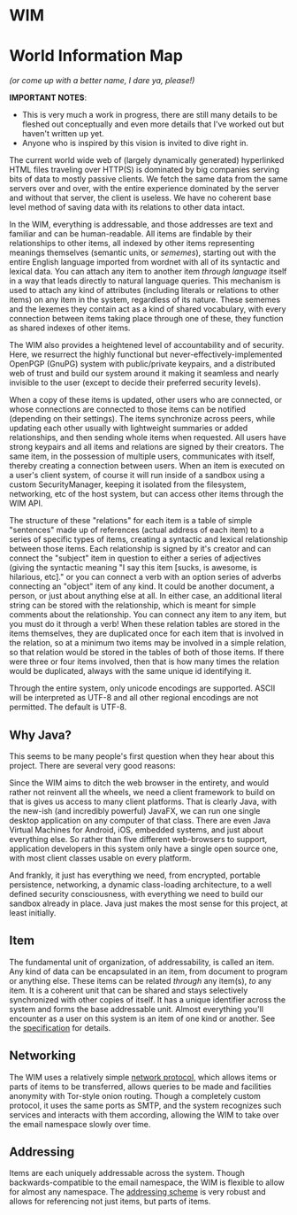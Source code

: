 # WIM
# World Information Map

*(or come up with a better name, I dare ya, please!)*


**IMPORTANT NOTES**:
* This is very much a work in progress, there are still many details to be fleshed out conceptually and even more details that I've worked out but haven't written up yet.
* Anyone who is inspired by this vision is invited to dive right in.


The current world wide web of (largely dynamically generated) hyperlinked HTML files traveling over HTTP(S) is dominated by big companies serving bits of data to mostly passive clients.  We fetch the same data from the same servers over and over, with the entire experience dominated by the server and without that server, the client is useless.  We have no coherent base level method of saving data with its relations to other data intact.

In the WIM, everything is addressable, and those addresses are text and familiar and can be human-readable.  All items are findable by their relationships to other items, all indexed by other items representing meanings themselves (semantic units, or *sememes*), starting out with the entire English language imported from wordnet with all of its syntactic and lexical data.  You can attach any item to another item *through language* itself in a way that leads directly to natural language queries.  This mechanism is used to attach any kind of attributes (including literals or relations to other items) on any item in the system, regardless of its nature.  These sememes and the lexemes they contain act as a kind of shared vocabulary, with every connection between items taking place through one of these, they function as shared indexes of other items.

The WIM also provides a heightened level of accountability and of security.  Here, we resurrect the highly functional but never-effectively-implemented OpenPGP (GnuPG) system with public/private keypairs, and a distributed web of trust and build our system around it making it seamless and nearly invisible to the user (except to decide their preferred security levels).

When a copy of these items is updated, other users who are connected, or whose connections are connected to those items can be notified (depending on their settings).  The items synchronize across peers, while updating each other usually with lightweight summaries or added relationships, and then sending whole items when requested.  All users have strong keypairs and all items and relations are signed by their creators.  The same item, in the possession of multiple users, communicates with itself, thereby creating a connection between users.  When an item is executed on a user's client system, of course it will run inside of a sandbox using a custom SecurityManager, keeping it isolated from the filesystem, networking, etc of the host system, but can access other items through the WIM API.

The structure of these "relations" for each item is a table of simple "sentences" made up of references (actual address of each item) to a series of specific types of items, creating a syntactic and lexical relationship between those items.  Each relationship is signed by it's creator and can connect the "subject" item in question to either a series of adjectives (giving the syntactic meaning "I say this item [sucks, is awesome, is hilarious, etc]." or you can connect a verb with an option series of adverbs connecting an "object" item of any kind.  It could be another document, a person, or just about anything else at all.  In either case, an additional literal string can be stored with the relationship, which is meant for simple comments about the relationship.  You can connect any item to any item, but you must do it through a verb!  When these relation tables are stored in the items themselves, they are duplicated once for each item that is involved in the relation, so at a minimum two items may be involved in a simple relation, so that relation would be stored in the tables of both of those items.  If there were three or four items involved, then that is how many times the relation would be duplicated, always with the same unique id identifying it.

Through the entire system, only unicode encodings are supported.  ASCII will be interpreted as UTF-8 and all other regional encodings are not permitted.  The default is UTF-8. 

## Why Java?

This seems to be many people's first question when they hear about this project.  There are several very good reasons:

Since the WIM aims to ditch the web browser in the entirety, and would rather not reinvent all the wheels, we need a client framework to build on that is gives us access to many client platforms.  That is clearly Java, with the new-ish (and incredibly powerful) JavaFX, we can run one single desktop application on any computer of that class.  There are even Java Virtual Machines for Android, iOS, embedded systems, and just about everything else.  So rather than five different web-browsers to support, application developers in this system only have a single open source one, with most client classes usable on every platform.

And frankly, it just has everything we need, from encrypted, portable persistence, networking, a dynamic class-loading architecture, to a well defined security consciousness, with everything we need to build our sandbox already in place.  Java just makes the most sense for this project, at least initially.

## Item 

The fundamental unit of organization, of addressability, is called an item.  Any kind of data can be encapsulated in an item, from document to program or anything else.  These items can be related *through* any item(s), *to* any item.  It is a coherent unit that can be shared and stays selectively synchronized with other copies of itself.  It has a unique identifier across the system and forms the base addressable unit.  Almost everything you'll encounter as a user on this system is an item of one kind or another.  See the [specification](doc/item.md) for details.

## Networking

The WIM uses a relatively simple [network protocol](doc/protocol.md), which allows items or parts of items to be transferred, allows queries to be made and facilities anonymity with Tor-style onion routing.  Though a completely custom protocol, it uses the same ports as SMTP, and the system recognizes such services and interacts with them according, allowing the WIM to take over the email namespace slowly over time.

## Addressing

Items are each uniquely addressable across the system.  Though backwards-compatible to the email namespace, the WIM is flexible to allow for almost any namespace.  The [addressing scheme](doc/addressing.md) is very robust and allows for referencing not just items, but parts of items.